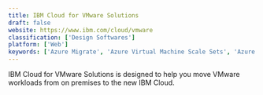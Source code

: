 ```yaml
---
title: IBM Cloud for VMware Solutions
draft: false 
website: https://www.ibm.com/cloud/vmware
classification: ['Design Softwares']
platform: ['Web']
keywords: ['Azure Migrate', 'Azure Virtual Machine Scale Sets', 'Azure Virtual Machines', 'Carbonite', 'Citrix Hypervisor', 'CodeTwo', 'CodeTwo Office 365 Migration', 'Google Cloud Storage Transfer Service', 'Ingres', 'Nutanix Acropolis', 'PieSync', 'Proxmox VE', 'SQL Server on Virtual Machines', 'SUSE Linux Enterprise Server', 'ShareGate Desktop', 'Starfish ETL', 'Virtuozzo', 'vSphere', 'vSphere Hypervisor']
---
```

IBM Cloud for VMware Solutions is designed to help you move VMware workloads from on premises to the new IBM Cloud.